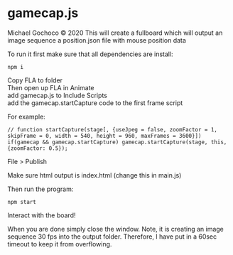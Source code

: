 # gamecap.js
Michael Gochoco © 2020
This will create a fullboard which will output an image sequence a position.json file with mouse position data

To run it first make sure that all dependencies are install:

```
npm i
```

Copy FLA to folder <br/>
Then open up FLA in Animate <br/>
add gamecap.js to Include Scripts <br/>
add the gamecap.startCapture code to the first frame script

For example:
```
// function startCapture(stage[, {useJpeg = false, zoomFactor = 1, skipFrame = 0, width = 540, height = 960, maxFrames = 3600}])
if(gamecap && gamecap.startCapture) gamecap.startCapture(stage, this, {zoomFactor: 0.5});
```

File > Publish

Make sure html output is index.html (change this in main.js)

Then run the program:

```
npm start
```

Interact with the board!

When you are done simply close the window. Note, it is creating an image sequence 30 fps into the output folder. Therefore, I have put in a 60sec timeout to keep it from overflowing.

